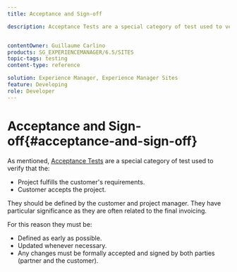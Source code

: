 ```yaml
---
title: Acceptance and Sign-off

description: Acceptance Tests are a special category of test used to verify that the project fulfils the customer's requirements and that the customer accepts the project


contentOwner: Guillaume Carlino
products: SG_EXPERIENCEMANAGER/6.5/SITES
topic-tags: testing
content-type: reference

solution: Experience Manager, Experience Manager Sites
feature: Developing
role: Developer
---
```

# Acceptance and Sign-off{#acceptance-and-sign-off}

As mentioned, [Acceptance Tests](/help/sites-developing/planning.md) are a special category of test used to verify that the:

* Project fulfills the customer's requirements.
* Customer accepts the project.

They should be defined by the customer and project manager. They have particular significance as they are often related to the final invoicing.

For this reason they must be:

* Defined as early as possible.
* Updated whenever necessary.
* Any changes must be formally accepted and signed by both parties (partner and the customer).
